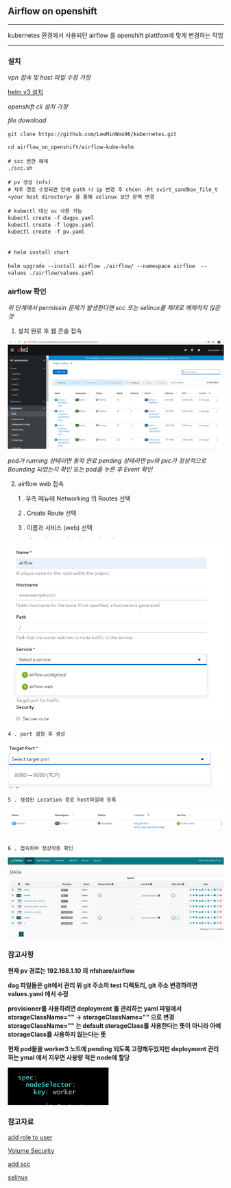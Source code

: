 ## Airflow on openshift 

---

kubernetes 환경에서 사용되던 airflow 를 openshift plattfom에 맞게 변경하는 작업

---

### 설치

*vpn 접속 및 host 파일 수정 가정*

[helm v3 설치](https://velog.io/@rudasoft/Helm-%EC%84%A4%EC%B9%98-m0k3y75ock)

*openshift cli 설치 가정*

*file download*

`git clone https://github.com/LeeMinWoo96/kubernetes.git`

```
cd airflow_on_openshift/airflow-kube-helm

# scc 권한 해제
./scc.sh

# pv 생성 (nfs) 
# 차후 경로 수정되면 안에 path 나 ip 변경 후 chcon -Rt svirt_sandbox_file_t <your host directory> 을 통해 selinux 보안 문백 변경

# kubectl 대신 oc 사용 가능 
kubectl create -f dagpv.yaml
kubectl create -f logpv.yaml
kubectl create -f pv.yaml


# helm install chart

helm upgrade --install airflow ./airflow/ --namespace airflow  --values ./airflow/values.yaml

```

### airflow 확인

*위 단계에서 permissin 문제가 발생한다면 scc 또는 selinux를 제대로 해제하지 않은것*

1. 설치 완료 후 웹 콘솔 접속

![](./img/view.PNG)

*pod가 running 상태이면 동작 완료 pending 상태라면 pv와 pvc가 정상적으로 Bounding 되었는지 확인 또는 pod을 누른 후 Event 확인*

2. airflow web 접속 
    
    1 . 우측 메뉴에 Networking 의 Routes 선택
    
    2 . Create Route 선택
    
    3 . 이름과 서비스 (web) 선택
    
![](./img/route.PNG)

    4 . port 설정 후 생성
    
![](./img/route2.PNG)

    5 . 생성된 Location 경로 host파일에 등록
    
![](./img/route3.PNG)
    
    6 . 접속하여 정상작동 확인
    
![](./img/ui.PNG)
    
### 참고사항

**현재 pv 경로는 192.168.1.10 의 nfshare/airflow**

**dag 파일들은 git에서 관리 위 git 주소의 test 디렉토리, git 주소 변경하려면 values.yaml 에서 수정**

**provisioner를 사용하려면 deployment 를 관리하는 yaml 파일에서 storageClassName="" -> storageClassName="<provisioner name>" 으로 변경 storageClassName="" 는 default storageClass를 사용한다는 뜻이 아니라 아예 storageClass를 사용하지 않는다는 뜻**
    
**현재 pod들을 worker3 노드에 pending 되도록 고정해두었지만 deployment 관리하는 ymal 에서 지우면 사용량 적은 node에 할당**

![](./img/node.PNG)
    





### 참고자료

[add role to user](https://docs.openshift.com/container-platform/3.9/admin_guide/manage_rbac.html#admin-guide-manage-rbac)

[Volume Security](https://docs.openshift.com/container-platform/3.5/install_config/persistent_storage/pod_security_context.html)

[add scc](https://docs.openshift.com/enterprise/3.1/admin_guide/manage_scc.html)

[selinux](https://docs.openshift.com/container-platform/3.10/install_config/configuring_local.html)